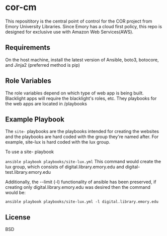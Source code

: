 cor-cm
=========
This reposititory is the central point of control for the COR project from Emory University Libraries. Since Emory has a cloud first policy, this repo is designed for exclusive use with Amazon Web Services(AWS).


Requirements
------------
On the host machine, install the latest version of Ansible, boto3, botocore, and Jinja2 (preferred method is pip)

Role Variables
--------------
The role variables depend on which type of web app is being built. Blacklight apps will require the blacklight's roles, etc. They playbooks for the web apps are located in /playbooks


Example Playbook
----------------
The `site-` playbooks are the playbooks intended for creating the websites and the playbooks are hard coded with the group they're named after.
For example, site-lux is hard coded with the lux group.

To use a site- playbook

`ansible playbook playbooks/site-lux.yml` This command would create the lux group, which consists of digital.library.emory.edu and digital-test.library.emory.edu

Additionally, the --limit (-l) functionality of ansible has been preserved, if creating only digital.library.emory.edu was desired then the command would be:

`ansible playbook playbooks/site-lux.yml -l digital.library.emory.edu`

License
-------
BSD
